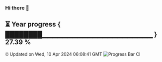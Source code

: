 ### Hi there 👋
⏳ Year progress { ████████▁▁▁▁▁▁▁▁▁▁▁▁▁▁▁▁▁▁▁▁▁▁ } 27.39 %
---
⏰ Updated on Wed, 10 Apr 2024 06:08:41 GMT
![Progress Bar CI](https://github.com/Moyi321/Moyi321/workflows/Progress%20Bar%20CI/badge.svg)
